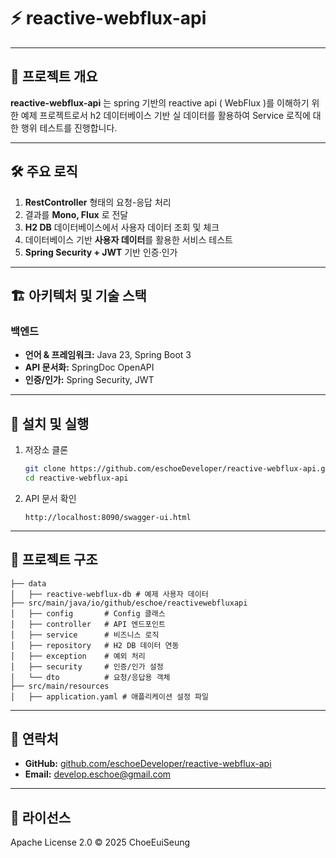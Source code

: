 # ⚡ reactive-webflux-api

---
## 📖 프로젝트 개요

**reactive-webflux-api** 는 spring 기반의 reactive api ( WebFlux )를 이해하기 위한 예제 프로젝트로서 h2 데이터베이스 기반 실 데이터를 활용하여 Service 로직에 대한 행위 테스트를 진행합니다.

---

## 🛠 주요 로직

 
1. **RestController** 형태의 요청-응답 처리
2. 결과를 **Mono, Flux** 로 전달
3. **H2 DB** 데이터베이스에서 사용자 데이터 조회 및 체크
4. 데이터베이스 기반 **사용자 데이터**를 활용한 서비스 테스트
5. **Spring Security + JWT** 기반 인증·인가
   

---

## 🏗 아키텍처 및 기술 스택

### 백엔드

* **언어 & 프레임워크:** Java 23, Spring Boot 3
* **API 문서화:** SpringDoc OpenAPI
* **인증/인가:** Spring Security, JWT

---

## 🚀 설치 및 실행

1. 저장소 클론

   ```bash
   git clone https://github.com/eschoeDeveloper/reactive-webflux-api.git
   cd reactive-webflux-api
   ```

2. API 문서 확인

   ```text
   http://localhost:8090/swagger-ui.html
   ```

---

## 📂 프로젝트 구조

```
├── data
│   ├── reactive-webflux-db # 예제 사용자 데이터
├── src/main/java/io/github/eschoe/reactivewebfluxapi
│   ├── config       # Config 클래스
│   ├── controller   # API 엔드포인트
│   ├── service      # 비즈니스 로직
│   ├── repository   # H2 DB 데이터 연동
│   ├── exception    # 예외 처리
│   ├── security     # 인증/인가 설정
│   └── dto          # 요청/응답용 객체
├── src/main/resources
│   ├── application.yaml # 애플리케이션 설정 파일
```

---

## 🤝 연락처

* **GitHub:** [github.com/eschoeDeveloper/reactive-webflux-api](https://https://github.com/eschoeDeveloper/reactive-webflux-api)
* **Email:** [develop.eschoe@gmail.com](mailto:develop.eschoe@gmail.com)

---

## 📜 라이선스

Apache License 2.0 © 2025 ChoeEuiSeung
